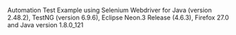 Automation Test Example using Selenium Webdriver for Java (version 2.48.2), TestNG (version 6.9.6), Eclipse Neon.3 Release (4.6.3), Firefox 27.0 and Java version 1.8.0_121
